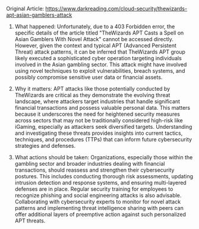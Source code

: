 Original Article: https://www.darkreading.com/cloud-security/thewizards-apt-asian-gamblers-attack

1) What happened:
Unfortunately, due to a 403 Forbidden error, the specific details of the article titled "TheWizards APT Casts a Spell on Asian Gamblers With Novel Attack" cannot be accessed directly. However, given the context and typical APT (Advanced Persistent Threat) attack patterns, it can be inferred that TheWizards APT group likely executed a sophisticated cyber operation targeting individuals involved in the Asian gambling sector. This attack might have involved using novel techniques to exploit vulnerabilities, breach systems, and possibly compromise sensitive user data or financial assets.

2) Why it matters:
APT attacks like those potentially conducted by TheWizards are critical as they demonstrate the evolving threat landscape, where attackers target industries that handle significant financial transactions and possess valuable personal data. This matters because it underscores the need for heightened security measures across sectors that may not be traditionally considered high-risk like iGaming, especially as attackers seek diversified targets. Understanding and investigating these threats provides insights into current tactics, techniques, and procedures (TTPs) that can inform future cybersecurity strategies and defenses.

3) What actions should be taken:
Organizations, especially those within the gambling sector and broader industries dealing with financial transactions, should reassess and strengthen their cybersecurity postures. This includes conducting thorough risk assessments, updating intrusion detection and response systems, and ensuring multi-layered defenses are in place. Regular security training for employees to recognize phishing and social engineering attacks is also advisable. Collaborating with cybersecurity experts to monitor for novel attack patterns and implementing threat intelligence sharing with peers can offer additional layers of preemptive action against such personalized APT threats.